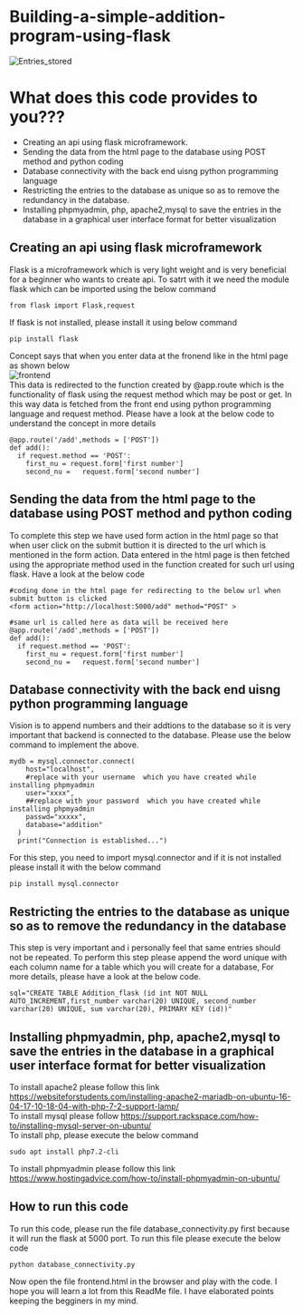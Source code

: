 # Building-a-simple-addition-program-using-flask  

![Entries_stored](https://user-images.githubusercontent.com/35392729/54876968-79ce1a80-4e3e-11e9-955b-4f49e77896bc.png)

# What does this code provides to you???  
<ul>
  <li>Creating an api using flask microframework.</li>
  <li>Sending the data from the html page to the database using POST method and python coding</li>
  <li>Database connectivity with the back end uisng python programming language</li>
  <li> Restricting the entries to the database as unique so as to remove the redundancy in the database.</li>
  <li>Installing phpmyadmin, php, apache2,mysql to save the entries in the database in a graphical user interface format for better visualization</li>
</ul>  

## Creating an api using flask microframework  
Flask is a microframework which is very light weight and is very beneficial for a beginner who wants to create api. To satrt with it we need the module flask which can be imported using the below command
```
from flask import Flask,request
```
If flask is not installed, please install it using below command
```
pip install flask
```
Concept says that when you enter data at the fronend like in the html page as shown below  
![frontend](https://user-images.githubusercontent.com/35392729/54877139-82bfeb80-4e40-11e9-8012-7b8348c9a67c.png)  
This data is redirected to the function created by @app.route which is the functionality of flask using the request method which may be post or get. In this way data is fetched from the front end using python programming language and request method. Please have a look at the below code to understand the concept in more details  
```
@app.route('/add',methods = ['POST'])
def add():
  if request.method == 'POST':
    first_nu = request.form['first number']
    second_nu =   request.form['second number']
```
## Sending the data from the html page to the database using POST method and python coding  
To complete this step we have used form action in the html page so that when user click on the submit buttion it is directed to the url which is mentioned in the form action. Data entered in the html page is then fetched using the appropriate method used in the function created for such url using flask. Have a look at the below code
```
#coding done in the html page for redirecting to the below url when submit button is clicked
<form action="http://localhost:5000/add" method="POST" >
```
```
#same url is called here as data will be received here
@app.route('/add',methods = ['POST'])
def add():
  if request.method == 'POST':
    first_nu = request.form['first number']
    second_nu =   request.form['second number']
```     
## Database connectivity with the back end uisng python programming language  
Vision is to append numbers and their addtions to the database so it is very important that backend is connected to the database. Please use the below command to implement the above.  
```
mydb = mysql.connector.connect(
    host="localhost",
    #replace with your username  which you have created while installing phpmyadmin
    user="xxxx",
    ##replace with your password  which you have created while installing phpmyadmin
    passwd="xxxxx",
    database="addition"
  )
  print("Connection is established...")

``` 
For this step, you need to import mysql.connector and if it is not installed please install it with the below command
```
pip install mysql.connector
```

## Restricting the entries to the database as unique so as to remove the redundancy in the database
This step is very important and i personally feel that same  entries should not be repeated. To perform this step please append the word unique with each column name for a table which you will create for a database, For more details, please have a look at the below code.  
```
sql="CREATE TABLE Addition_flask (id int NOT NULL AUTO_INCREMENT,first_number varchar(20) UNIQUE, second_number varchar(20) UNIQUE, sum varchar(20), PRIMARY KEY (id))"
```
## Installing phpmyadmin, php, apache2,mysql to save the entries in the database in a graphical user interface format for better visualization  

To install apache2 please follow this link https://websiteforstudents.com/installing-apache2-mariadb-on-ubuntu-16-04-17-10-18-04-with-php-7-2-support-lamp/  
To install mysql please follow https://support.rackspace.com/how-to/installing-mysql-server-on-ubuntu/  
To install php, please execute the below command
```
sudo apt install php7.2-cli
```
To install phpmyadmin please follow this link https://www.hostingadvice.com/how-to/install-phpmyadmin-on-ubuntu/

## How to run this code  
To run this code, please run the file database_connectivity.py first because it will run the flask at 5000 port. To run this file please execute the below code
```
python database_connectivity.py  
```
Now open the file frontend.html in the browser and play with the code. I hope you will learn a lot from this ReadMe file. I have elaborated points keeping the begginers in my mind. 


  
  
